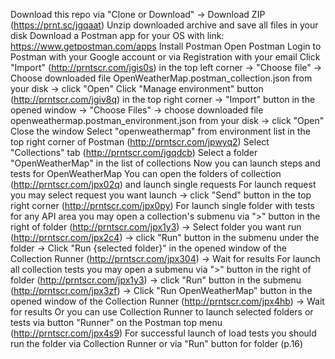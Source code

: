 Download this repo via "Clone or Download" -> Download ZIP (https://prnt.sc/jgqaat)
Unzip downloaded archive and save all files in your disk
Download a Postman app for your OS with link: https://www.getpostman.com/apps
Install Postman
Open Postman
Login to Postman with your Google account or via Registration with your email
Click "Import" (http://prntscr.com/jgis0s) in the top left corner -> "Choose file" -> Сhoose downloaded file OpenWeatherMap.postman_collection.json from your disk -> click "Open"
Click "Manage environment" button (http://prntscr.com/jgiv8q) in the top right corner -> "Import" button in the opened window -> "Choose Files" -> choose downloaded file openweathermap.postman_environment.json from your disk -> click "Open"
Close the window
Select "openweathermap" from environment list in the top right corner of Postman (http://prntscr.com/jpwyq2)
Select "Collections" tab (http://prntscr.com/jgqdcb)
Select a folder "OpenWeatherMap" in the list of collections
Now you can launch steps and tests for OpenWeatherMap
You can open the folders of collection (http://prntscr.com/jpx02q) and launch single requests
For launch request you may select request you want launch -> click "Send" button in the top right corner (http://prntscr.com/jpx0py)
For launch single folder with tests for any API area you may open a collection's submenu via ">" button in the right of folder (http://prntscr.com/jpx1y3) -> Select folder you want run (http://prntscr.com/jpx2c4) -> click "Run" button in the submenu under the folder -> Click "Run {selected folder}" in the opened window of the Collection Runner (http://prntscr.com/jpx304) -> Wait for results
For launch all collection tests you may open a submenu via ">" button in the right of folder (http://prntscr.com/jpx1y3) -> click "Run" button in the submenu (http://prntscr.com/jpx3zf) -> Click "Run OpenWeatherMap" button in the opened window of the Collection Runner (http://prntscr.com/jpx4hb) -> Wait for results
Or you can use Collection Runner to launch selected folders or tests via button "Runner" on the Postman top menu (http://prntscr.com/jpx4s9)
For successful launch of load tests you should run the folder via Collection Runner or via "Run" button for folder (p.16)
